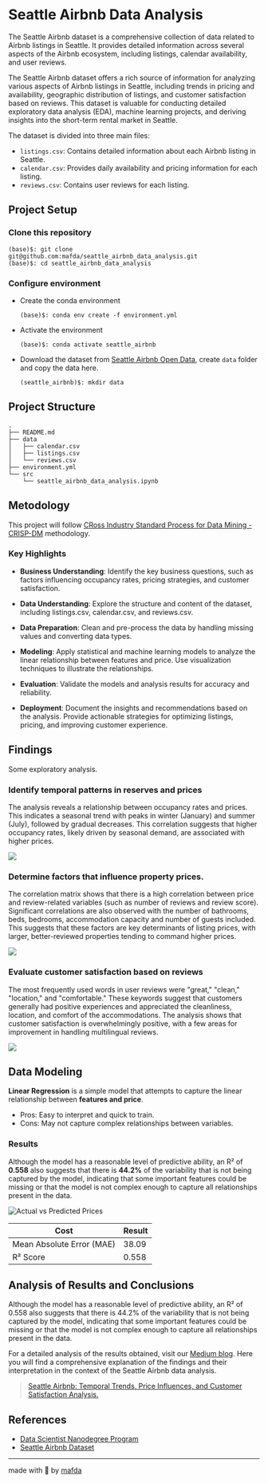 # Seattle Airbnb Data Analysis

The Seattle Airbnb dataset is a comprehensive collection of data related to
Airbnb listings in Seattle. It provides detailed information across several
aspects of the Airbnb ecosystem, including listings, calendar availability, and
user reviews.

The Seattle Airbnb dataset offers a rich source of information for analyzing
various aspects of Airbnb listings in Seattle, including trends in pricing and
availability, geographic distribution of listings, and customer satisfaction
based on reviews. This dataset is valuable for conducting detailed exploratory
data analysis (EDA), machine learning projects, and deriving insights into the
short-term rental market in Seattle.

The dataset is divided into three main files:

- `listings.csv`: Contains detailed information about each Airbnb listing in
  Seattle.
- `calendar.csv`: Provides daily availability and pricing information for each
  listing.
- `reviews.csv`: Contains user reviews for each listing.

## Project Setup

### Clone this repository

```shell
(base)$: git clone git@github.com:mafda/seattle_airbnb_data_analysis.git
(base)$: cd seattle_airbnb_data_analysis
```

### Configure environment

- Create the conda environment

    ```shell
    (base)$: conda env create -f environment.yml
    ```

- Activate the environment

    ```shell
    (base)$: conda activate seattle_airbnb
    ```

- Download the dataset from [Seattle Airbnb Open
  Data](https://www.kaggle.com/datasets/airbnb/seattle/data), create `data`
  folder and copy the data here.

    ```shell
    (seattle_airbnb)$: mkdir data
    ```

## Project Structure

```shell
.
├── README.md
├── data
│   ├── calendar.csv
│   ├── listings.csv
│   └── reviews.csv
├── environment.yml
└── src
    └── seattle_airbnb_data_analysis.ipynb
```

## Metodology

This project will follow [CRoss Industry Standard Process for Data Mining -
CRISP-DM](https://en.wikipedia.org/wiki/Cross-industry_standard_process_for_data_mining)
methodology.

### Key Highlights

- **Business Understanding**: Identify the key business questions, such as
  factors influencing occupancy rates, pricing strategies, and customer
  satisfaction.

- **Data Understanding**: Explore the structure and content of the dataset,
  including listings.csv, calendar.csv, and reviews.csv.

- **Data Preparation**: Clean and pre-process the data by handling missing
  values and converting data types.

- **Modeling**: Apply statistical and machine learning models to analyze the
  linear relationship between features and price. Use visualization techniques
  to illustrate the relationships.

- **Evaluation**: Validate the models and analysis results for accuracy and
  reliability.

- **Deployment**: Document the insights and recommendations based on the
  analysis. Provide actionable strategies for optimizing listings, pricing, and
  improving customer experience.

## Findings

Some exploratory analysis.

### Identify temporal patterns in reserves and prices

The analysis reveals a relationship between occupancy rates and prices. This
indicates a seasonal trend with peaks in winter (January) and summer (July),
followed by gradual decreases. This correlation suggests that higher occupancy
rates, likely driven by seasonal demand, are associated with higher prices.

![](./assets/q1.png)

### Determine factors that influence property prices.

The correlation matrix shows that there is a high correlation between price and
review-related variables (such as number of reviews and review score).
Significant correlations are also observed with the number of bathrooms, beds,
bedrooms, accommodation capacity and number of guests included. This suggests
that these factors are key determinants of listing prices, with larger,
better-reviewed properties tending to command higher prices.

![](./assets/corr_matrix.png)

### Evaluate customer satisfaction based on reviews

The most frequently used words in user reviews were "great," "clean,"
"location," and "comfortable." These keywords suggest that customers generally
had positive experiences and appreciated the cleanliness, location, and comfort
of the accommodations. The analysis shows that customer satisfaction is
overwhelmingly positive, with a few areas for improvement in handling
multilingual reviews.

![](./assets/q3.png)

## Data Modeling

**Linear Regression** is a simple model that attempts to capture the linear
relationship between **features and price**.
- Pros: Easy to interpret and quick to train.
- Cons: May not capture complex relationships between variables.

### Results

Although the model has a reasonable level of predictive ability, an R² of **0.558**
  also suggests that there is **44.2%** of the variability that is not being
  captured by the model, indicating that some important features could be
  missing or that the model is not complex enough to capture all relationships
  present in the data.

![Actual vs Predicted Prices](./assets/actual_predicted_prices.png)

| Cost                      | Result |
| ------------------------- | ------ |
| Mean Absolute Error (MAE) | 38.09  |
| R² Score                  | 0.558  |

## Analysis of Results and Conclusions

Although the model has a reasonable level of predictive ability, an R² of 0.558 also suggests that there is 44.2% of the variability that is not being captured by the model, indicating that some important features could be missing or that the model is not complex enough to capture all relationships present in the data.

For a detailed analysis of the results obtained, visit our [Medium
blog](https://medium.com/@mafda/seattle-airbnb-data-analysis-a-data-driven-journey-with-crisp-dm-for-data-scientists-b66b5672c617).
Here you will find a comprehensive explanation of the findings and their
interpretation in the context of the Seattle Airbnb data analysis.

> [Seattle Airbnb: Temporal Trends, Price Influences, and Customer Satisfaction Analysis.](https://medium.com/@mafda/seattle-airbnb-data-analysis-a-data-driven-journey-with-crisp-dm-for-data-scientists-b66b5672c617)

## References

- [Data Scientist Nanodegree
  Program](https://www.udacity.com/course/data-scientist-nanodegree--nd025)
- [Seattle Airbnb Dataset](https://www.kaggle.com/datasets/airbnb/seattle/data)

---

made with 💙 by [mafda](https://mafda.github.io/)
